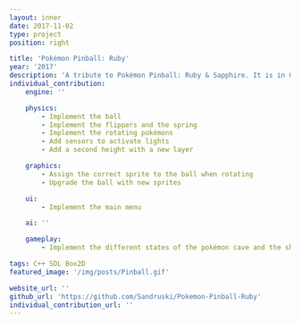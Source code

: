 ```yaml
---
layout: inner
date: 2017-11-02
type: project
position: right

title: 'Pokémon Pinball: Ruby'
year: '2017'
description: 'A tribute to Pokémon Pinball: Ruby & Sapphire. It is in C++. It was done in pairs.'
individual_contribution:
    engine: ''

    physics: 
        - Implement the ball
        - Implement the flippers and the spring
        - Implement the rotating pokémons   
        - Add sensors to activate lights
        - Add a second height with a new layer

    graphics:
        - Assign the correct sprite to the ball when rotating
        - Upgrade the ball with new sprites

    ui:
        - Implement the main menu

    ai: ''

    gameplay:
        - Implement the different states of the pokémon cave and the shark

tags: C++ SDL Box2D
featured_image: '/img/posts/Pinball.gif'

website_url: ''
github_url: 'https://github.com/Sandruski/Pokemon-Pinball-Ruby'
individual_contribution_url: ''
---
```

